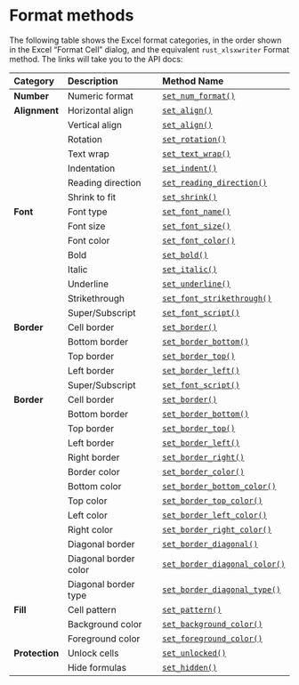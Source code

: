 # Format methods

The following table shows the Excel format categories, in the order shown in the
Excel “Format Cell” dialog, and the equivalent `rust_xlsxwriter` Format method.
The links will take you to the API docs:

| Category        | Description           |  Method Name                     |
| :-------------- | :-------------------- |  :------------------------------ |
| **Number**      | Numeric format        |  [`set_num_format()`]            |
| **Alignment**   | Horizontal align      |  [`set_align()`]                 |
|                 | Vertical align        |  [`set_align()`]                 |
|                 | Rotation              |  [`set_rotation()`]              |
|                 | Text wrap             |  [`set_text_wrap()`]             |
|                 | Indentation           |  [`set_indent()`]                |
|                 | Reading direction     |  [`set_reading_direction()`]     |
|                 | Shrink to fit         |  [`set_shrink()`]                |
| **Font**        | Font type             |  [`set_font_name()`]             |
|                 | Font size             |  [`set_font_size()`]             |
|                 | Font color            |  [`set_font_color()`]            |
|                 | Bold                  |  [`set_bold()`]                  |
|                 | Italic                |  [`set_italic()`]                |
|                 | Underline             |  [`set_underline()`]             |
|                 | Strikethrough         |  [`set_font_strikethrough()`]    |
|                 | Super/Subscript       |  [`set_font_script()`]           |
| **Border**      | Cell border           |  [`set_border()`]                |
|                 | Bottom border         |  [`set_border_bottom()`]         |
|                 | Top border            |  [`set_border_top()`]            |
|                 | Left border           |  [`set_border_left()`]           |
|                 | Super/Subscript       |  [`set_font_script()`]           |
| **Border**      | Cell border           |  [`set_border()`]                |
|                 | Bottom border         |  [`set_border_bottom()`]         |
|                 | Top border            |  [`set_border_top()`]            |
|                 | Left border           |  [`set_border_left()`]           |
|                 | Right border          |  [`set_border_right()`]          |
|                 | Border color          |  [`set_border_color()`]          |
|                 | Bottom color          |  [`set_border_bottom_color()`]   |
|                 | Top color             |  [`set_border_top_color()`]      |
|                 | Left color            |  [`set_border_left_color()`]     |
|                 | Right color           |  [`set_border_right_color()`]    |
|                 | Diagonal border       |  [`set_border_diagonal()`]       |
|                 | Diagonal border color |  [`set_border_diagonal_color()`] |
|                 | Diagonal border type  |  [`set_border_diagonal_type()`]  |
| **Fill**        | Cell pattern          |  [`set_pattern()`]               |
|                 | Background color      |  [`set_background_color()`]      |
|                 | Foreground color      |  [`set_foreground_color()`]      |
| **Protection**  | Unlock cells          |  [`set_unlocked()`]              |
|                 | Hide formulas         |  [`set_hidden()`]                |

[`set_num_format()`]: https://docs.rs/rust_xlsxwriter/latest/rust_xlsxwriter/struct.Format.html#method.set_num_format
[`set_align()`]: https://docs.rs/rust_xlsxwriter/latest/rust_xlsxwriter/struct.Format.html#method.set_align
[`set_align()`]: https://docs.rs/rust_xlsxwriter/latest/rust_xlsxwriter/struct.Format.html#method.set_align
[`set_rotation()`]: https://docs.rs/rust_xlsxwriter/latest/rust_xlsxwriter/struct.Format.html#method.set_rotation
[`set_text_wrap()`]: https://docs.rs/rust_xlsxwriter/latest/rust_xlsxwriter/struct.Format.html#method.set_text_wrap
[`set_indent()`]: https://docs.rs/rust_xlsxwriter/latest/rust_xlsxwriter/struct.Format.html#method.set_indent
[`set_reading_direction()`]: https://docs.rs/rust_xlsxwriter/latest/rust_xlsxwriter/struct.Format.html#method.set_reading_direction
[`set_shrink()`]: https://docs.rs/rust_xlsxwriter/latest/rust_xlsxwriter/struct.Format.html#method.set_shrink
[`set_font_name()`]: https://docs.rs/rust_xlsxwriter/latest/rust_xlsxwriter/struct.Format.html#method.set_font_name
[`set_font_size()`]: https://docs.rs/rust_xlsxwriter/latest/rust_xlsxwriter/struct.Format.html#method.set_font_size
[`set_font_color()`]: https://docs.rs/rust_xlsxwriter/latest/rust_xlsxwriter/struct.Format.html#method.set_font_color
[`set_bold()`]: https://docs.rs/rust_xlsxwriter/latest/rust_xlsxwriter/struct.Format.html#method.set_bold
[`set_italic()`]: https://docs.rs/rust_xlsxwriter/latest/rust_xlsxwriter/struct.Format.html#method.set_italic
[`set_underline()`]: https://docs.rs/rust_xlsxwriter/latest/rust_xlsxwriter/struct.Format.html#method.set_underline
[`set_font_strikethrough()`]: https://docs.rs/rust_xlsxwriter/latest/rust_xlsxwriter/struct.Format.html#method.set_font_strikethrough
[`set_font_script()`]: https://docs.rs/rust_xlsxwriter/latest/rust_xlsxwriter/struct.Format.html#method.set_font_script
[`set_border()`]: https://docs.rs/rust_xlsxwriter/latest/rust_xlsxwriter/struct.Format.html#method.set_border
[`set_border_bottom()`]: https://docs.rs/rust_xlsxwriter/latest/rust_xlsxwriter/struct.Format.html#method.set_border_bottom
[`set_border_top()`]: https://docs.rs/rust_xlsxwriter/latest/rust_xlsxwriter/struct.Format.html#method.set_border_top
[`set_border_left()`]: https://docs.rs/rust_xlsxwriter/latest/rust_xlsxwriter/struct.Format.html#method.set_border_left
[`set_font_script()`]: https://docs.rs/rust_xlsxwriter/latest/rust_xlsxwriter/struct.Format.html#method.set_font_script
[`set_border()`]: https://docs.rs/rust_xlsxwriter/latest/rust_xlsxwriter/struct.Format.html#method.set_border
[`set_border_bottom()`]: https://docs.rs/rust_xlsxwriter/latest/rust_xlsxwriter/struct.Format.html#method.set_border_bottom
[`set_border_top()`]: https://docs.rs/rust_xlsxwriter/latest/rust_xlsxwriter/struct.Format.html#method.set_border_top
[`set_border_left()`]: https://docs.rs/rust_xlsxwriter/latest/rust_xlsxwriter/struct.Format.html#method.set_border_left
[`set_border_right()`]: https://docs.rs/rust_xlsxwriter/latest/rust_xlsxwriter/struct.Format.html#method.set_border_right
[`set_border_color()`]: https://docs.rs/rust_xlsxwriter/latest/rust_xlsxwriter/struct.Format.html#method.set_border_color
[`set_border_bottom_color()`]: https://docs.rs/rust_xlsxwriter/latest/rust_xlsxwriter/struct.Format.html#method.set_border_bottom_color
[`set_border_top_color()`]: https://docs.rs/rust_xlsxwriter/latest/rust_xlsxwriter/struct.Format.html#method.set_border_top_color
[`set_border_left_color()`]: https://docs.rs/rust_xlsxwriter/latest/rust_xlsxwriter/struct.Format.html#method.set_border_left_color
[`set_border_right_color()`]: https://docs.rs/rust_xlsxwriter/latest/rust_xlsxwriter/struct.Format.html#method.set_border_right_color
[`set_border_diagonal()`]: https://docs.rs/rust_xlsxwriter/latest/rust_xlsxwriter/struct.Format.html#method.set_border_diagonal
[`set_border_diagonal_color()`]: https://docs.rs/rust_xlsxwriter/latest/rust_xlsxwriter/struct.Format.html#method.set_border_diagonal_color
[`set_border_diagonal_type()`]: https://docs.rs/rust_xlsxwriter/latest/rust_xlsxwriter/struct.Format.html#method.set_border_diagonal_type
[`set_pattern()`]: https://docs.rs/rust_xlsxwriter/latest/rust_xlsxwriter/struct.Format.html#method.set_pattern
[`set_background_color()`]: https://docs.rs/rust_xlsxwriter/latest/rust_xlsxwriter/struct.Format.html#method.set_background_color
[`set_foreground_color()`]: https://docs.rs/rust_xlsxwriter/latest/rust_xlsxwriter/struct.Format.html#method.set_foreground_color
[`set_unlocked()`]: https://docs.rs/rust_xlsxwriter/latest/rust_xlsxwriter/struct.Format.html#method.set_unlocked
[`set_hidden()`]: https://docs.rs/rust_xlsxwriter/latest/rust_xlsxwriter/struct.Format.html#method.set_hidden
